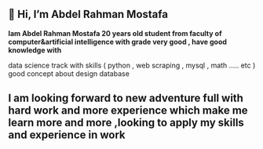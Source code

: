 ## 👋 Hi, I’m Abdel Rahman Mostafa
**Iam Abdel Rahman Mostafa 20 years old student from faculty of computer&artificial intelligence with grade very good , have good knowledge with**

data science track with skills ( python , web scraping , mysql , math ..... etc ) good concept about design database
## I am looking forward to new adventure full with hard work and more experience which make me learn more and more ,looking to apply my skills and experience in work
